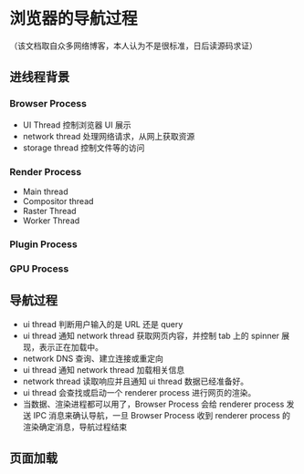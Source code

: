 # 浏览器的导航过程
 （该文档取自众多网络博客，本人认为不是很标准，日后读源码求证）
## 进线程背景
### Browser Process
- UI Thread 控制浏览器 UI 展示 
- network thread 处理网络请求，从网上获取资源
- storage thread 控制文件等的访问
### Render Process
- Main thread 
- Compositor thread
- Raster Thread 
- Worker Thread
### Plugin Process
### GPU Process 

## 导航过程
- ui thread 判断用户输入的是 URL 还是 query 
- ui thread 通知 network thread 获取网页内容，并控制 tab 上的 spinner 展现，表示正在加载中。
- network DNS 查询、建立连接或重定向
- ui thread 通知 network thread 加载相关信息
- network thread 读取响应并且通知 ui thread 数据已经准备好。
- ui thread 会查找或启动一个 renderer process 进行网页的渲染。
- 当数据、渲染进程都可以用了，Browser Process 会给 renderer process 发送 IPC 消息来确认导航，一旦 Browser Process 收到 renderer process 的渲染确定消息，导航过程结束

## 页面加载




